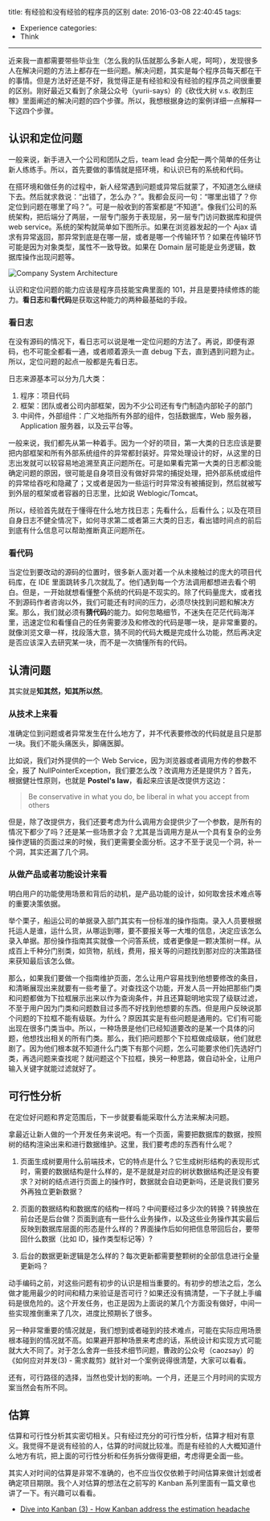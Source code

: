 title: 有经验和没有经验的程序员的区别
date: 2016-03-08 22:40:45
tags:
  - Experience
categories:
  - Think
---

近来我一直都需要带些毕业生（怎么我的队伍就那么多新人呢，呵呵），发现很多人在解决问题的方法上都存在一些问题。解决问题，其实是每个程序员每天都在干的事情。但是方法好还是不好，我觉得正是有经验和没有经验的程序员之间很重要的区别。刚好最近又看到了余晟公众号（yurii-says）的《砍伐大树 v.s. 收割庄稼》里面阐述的解决问题的四个步骤。所以，我想根据身边的案例详细一点解释一下这四个步骤。


## 认识和定位问题

一般来说，新手进入一个公司和团队之后，team lead 会分配一两个简单的任务让新人练练手。所以，首先要做的事情就是搭环境，和认识已有的系统和代码。

在搭环境和做任务的过程中，新人经常遇到问题或异常后就蒙了，不知道怎么继续下去。然后就求救说：“出错了，怎么办？”。我都会反问一句：“哪里出错了？你定位到问题在哪里了吗？”。可是一般收到的答案都是“不知道”。像我们公司的系统架构，把后端分了两层，一层专门服务于表现层，另一层专门访问数据库和提供 web service。系统的架构就简单如下图所示。如果在浏览器发起的一个 Ajax 请求有异常返回，那异常到底是在哪一层，或者是哪一个传输环节？如果在传输环节可能是因为对象类型，属性不一致导致。如果在 Domain 层可能是业务逻辑，数据库操作出现问题等。

<img alt="Company System Architecture" src="http://77g8zm.com1.z0.glb.clouddn.com/company_system_architecture.png"/>

​认识和定位问题的能力应该是程序员技能宝典里面的 101，并且是要持续修炼的能力。**看日志**和**看代码**是获取这种能力的两种最基础的手段。


### 看日志

在没有源码的情况下，看日志可以说是唯一定位问题的方法了。再说，即便有源码，也不可能全都看一通，或者顺着源头一直 debug 下去，直到遇到问题为止。所以，定位问题的起点一般都是先看日志。

日志来源基本可以分为几大类：

1. 程序：项目代码  
2. 框架：团队或者公司内部框架，因为不少公司还有专门制造内部轮子的部门  
3. 中间件，外部组件：广义地指所有外部的组件，包括数据库，Web 服务器，Application 服务器，以及云平台等。  

一般来说，我们都先从第一种着手。因为一个好的项目，第一大类的日志应该是要把内部框架和所有外部系统组件的异常都封装好。异常处理设计的好，从这里的日志出发就可以较容易地追溯至真正问题所在。可是如果看完第一大类的日志都没能确定问题的原因，很可能是自身项目没有做好异常的捕捉处理，把外部系统或组件的异常给吞吃和隐藏了；又或者是因为一些运行时异常没有被捕捉到，然后就被写到外层的框架或者容器的日志里，比如说 Weblogic/Tomcat。

所以，经验首先就在于懂得在什么地方找日志；先看什么，后看什么；以及在项目自身日志不健全情况下，如何寻求第二或者第三大类的日志，看出错时间点的前后到底有什么信息可以帮助推断真正问题所在。


### 看代码

当定位到要改动的源码的位置时，很多新人面对着一个从未接触过的庞大的项目代码库，在 IDE 里面跳转多几次就乱了。他们遇到每一个方法调用都想进去看个明白。但是，一开始就想看懂整个系统的代码是不现实的。除了代码量庞大，或者找不到源码作者咨询以外，我们可能还有时间的压力，必须尽快找到问题和解决方案。那么，我们就必须有**猜代码**的能力。如何忽略细节，不迷失在茫茫代码海洋里，迅速定位和看懂自己的任务需要涉及和修改的代码是哪一块，是非常重要的。就像浏览文章一样，找段落大意，猜不同的代码大概是完成什么功能，然后再决定是否应该深入去研究某一块，而不是一次搞懂所有的代码。


## 认清问题

其实就是**知其然，知其所以然**。

### 从技术上来看

准确定位到问题或者异常发生在什么地方了，并不代表要修改的代码就是且只是那一块。我们不能头痛医头，脚痛医脚。

比如说，我们对外提供的一个 Web Service，因为浏览器或者调用方传的参数不全，报了 NullPointerException，我们要怎么改？改调用方还是提供方？首先，根据健壮性原则，也就是 **Postel's law**，看起来应该是改提供方这边：

>Be conservative in what you do, be liberal in what you accept from others

但是，除了改提供方，我们还要考虑为什么调用方会提供少了一个参数，是所有的情况下都少了吗？还是某一些场景才会？尤其是当调用方是从一个具有复杂的业务操作逻辑的页面过来的时候，我们更需要全面分析。这才不至于说见一个洞，补一个洞，其实还漏了几个洞。

### 从做产品或者功能设计来看

明白用户的功能使用场景和背后的动机，是产品功能的设计，如何取舍技术难点等的重要决策依据。

举个栗子，船运公司的单据录入部门其实有一份标准的操作指南。录入人员要根据托运人是谁，运什么货，从哪运到哪，要不要报关等一大堆的信息，决定应该怎么录入单据。那份操作指南其实就像一个问答系统，或者更像是一颗决策树一样。从成百上千种分门别类，如货物，航线，费用，报关等的问题找到那对应的决策路径来获知最后该怎么做。

那么，如果我们要做一个指南维护页面，怎么让用户容易找到他想要修改的条目，和清晰展现出来就要有一些考量了。对查找这个功能，开发人员一开始把那些门类和问题都做为下拉框展示出来以作为查询条件，并且还算聪明地实现了级联过滤，不至于用户因为门类和问题数目过多而不好找到他想要的东西。但是用户反映说那个问题的下拉框不能有级联。为什么？原因其实是有些问题是通用的。它们有可能出现在很多门类当中。所以，一种场景是他们已经知道要改的是某一个具体的问题，他想找出相关的所有门类。那么，我们把问题那个下拉框做成级联，他们就悲剧了。因为他们根本就不知道什么门类下有那个问题，怎么可能要求他们先选好门类，再选问题来查找呢？就问题这个下拉框，换另一种思路，做自动补全，让用户输入关键字就能过滤就好了。


## 可行性分析

在定位好问题和界定范围后，下一步就要看能采取什么方法来解决问题。

拿最近让新人做的一个开发任务来说吧。有一个页面，需要把数据库的数据，按照树的结构渲染出来和进行数据维护。这里，我们要考虑的东西有什么呢？

1. 页面生成树要用什么前端技术，它的特点是什么？它生成树形结构的表现形式时，需要的数据结构是什么样的，是不是就是对应的树状数据结构还是没有要求？对树的结点进行页面上的操作时，数据就会自动更新吗，还是说我们要另外再独立更新数据？

2. 页面的数据结构和数据库的结构一样吗？中间要经过多少次的转换？转换放在前台还是后台做？页面到底有一些什么业务操作，以及这些业务操作其实最后反映到数据库层面的形态是什么样的？界面操作后如何把信息带回后台，要带回什么数据（比如 ID，操作类型标记等）?  

3. 后台的数据更新逻辑是怎么样的？每次更新都需要整颗树的全部信息进行全量更新吗？

动手编码之前，对这些问题有初步的认识是相当重要的。有初步的想法之后，怎么做才能用最少的时间和精力来验证是否可行？如果还没有搞清楚，一下子就上手编码是很危险的。这个开发任务，也正是因为上面说的某几个方面没有做好，中间一些实现推倒重来了几次，进度比预期长了很多。

另一种非常重要的情况就是，我们想到或者碰到的技术难点，可能在实际应用场景根本碰到的情况就不高。如果避开那种场景来考虑的话，系统设计和实现方式可能就大大不同了。对于怎么舍弃一些技术细节问题，曹政的公众号（caozsay）的《如何应对并发(3) - 需求裁剪》就针对一个案例说得很清楚，大家可以看看。

还有，可行路径的选择，当然也受计划的影响。一个月，还是三个月时间的实现方案当然会有所不同。


## 估算

估算和可行性分析其实密切相关。只有经过充分的可行性分析，估算才相对有意义。我觉得不是说有经验的人，估算的时间就比较准。而是有经验的人大概知道什么地方有坑，把上面的可行性分析和任务拆分做得更细，考虑得更全面一些。

其实人对时间的估算是非常不准确的，也不应当仅仅依赖于时间估算来做计划或者确定项目期限。我个人对估算的想法在之前写的 Kanban 系列里面有一篇文章也讲了一下。有兴趣可以看看。

[Dive into Kanban (3) - How Kanban address the estimation headache]: http://www.thinkingincrowd.me/2015/05/31/Dive-into-Kanban-3-How-Kanban-address-the-estimation-headache/

* [Dive into Kanban (3) - How Kanban address the estimation headache][]


